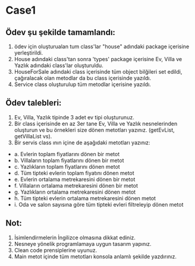 # Case1

## Ödev şu şekilde tamamlandı:
1. ödev için oluşturualan tum class'lar "house" adındaki package içerisine yerleştirildi.
2. House adındaki class'tan sonra 'types' package içerisine Ev, Villa ve Yazlık adındaki class'lar oluşturuldu.
3. HouseForSale adındaki class içerisinde tüm object bilğileri set edildi, çağıralacak olan metodlar da bu class içerisinde yazıldı.
4. Service class oluşturulup tüm metodlar içerisine yazıldı.

## Ödev talebleri:
1. Ev, Villa, Yazlık tipinde 3 adet ev tipi oluşturunuz.
2. Bir class içerisinde en az 3er tane Ev, Villa ve Yazlık nesnelerinden oluşturun ve bu örnekleri size
dönen metotları yazınız. (getEvList, getVillaList vs).
3. Bir servis class ının içine de aşağıdaki metotları yazınız:
- a. Evlerin toplam fiyatlarını dönen bir metot
- b. Villaların toplam fiyatlarını dönen bir metot
- c. Yazlıkların toplam fiyatlarını dönen metot
- d. Tüm tipteki evlerin toplam fiyatını dönen metot
- e. Evlerin ortalama metrekaresini dönen bir metot
- f. Villaların ortalama metrekaresini dönen bir metot
- g. Yazlıkların ortalama metrekaresini dönen metot
- h. Tüm tipteki evlerin ortalama metrekaresini dönen metot
- i. Oda ve salon sayısına göre tüm tipteki evleri filtreleyip dönen metot

## Not:

1. İsimlendirmelerin İngilizce olmasına dikkat ediniz.
2. Nesneye yönelik programlamaya uygun tasarım yapınız.
3. Clean code prensiplerine uyunuz.
4. Main metot içinde tüm metotları konsola anlamlı şekilde yazdırınız. 

